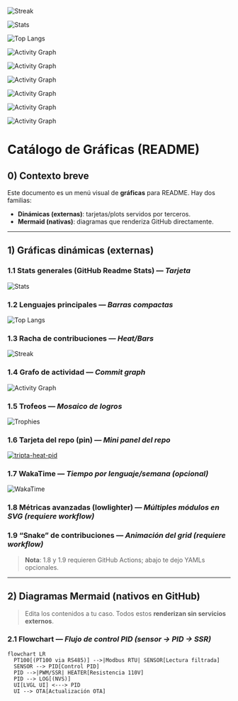 <!-- Streak -->
![Streak](https://streak-stats.demolab.com?user=triptalabs&theme=tokyonight&hide_border=true)

<!-- Stats generales -->
![Stats](https://github-readme-stats.vercel.app/api?username=triptalabs&show_icons=true&rank_icon=github&theme=tokyonight&hide_border=true)

<!-- Top Langs -->
![Top Langs](https://github-readme-stats.vercel.app/api/top-langs/?username=triptalabs&layout=compact&theme=tokyonight&hide_border=true)


<!-- Tokyo Night -->
![Activity Graph](https://github-readme-activity-graph.vercel.app/graph?username=triptalabs&theme=tokyo-night&hide_border=true)

<!-- GitHub Dark -->
![Activity Graph](https://github-readme-activity-graph.vercel.app/graph?username=triptalabs&theme=github-dark&hide_border=true)

<!-- High Contrast -->
![Activity Graph](https://github-readme-activity-graph.vercel.app/graph?username=triptalabs&theme=high-contrast&hide_border=true)

<!-- Nord -->
![Activity Graph](https://github-readme-activity-graph.vercel.app/graph?username=triptalabs&theme=nord&hide_border=true)

<!-- Xcode -->
![Activity Graph](https://github-readme-activity-graph.vercel.app/graph?username=triptalabs&theme=xcode&hide_border=true)

<!-- GitHub Compact (similar a tu screenshot pero más limpio) -->
![Activity Graph](https://github-readme-activity-graph.vercel.app/graph?username=triptalabs&theme=github-compact&hide_border=true)

<!--
CATÁLOGO DE GRÁFICAS para @triptalabs
- User: triptalabs
- Repo ejemplo: tripta-heat-pid
- Quita lo que no uses. Cada bloque viene comentado.
-->

# Catálogo de Gráficas (README)

## 0) Contexto breve
Este documento es un menú visual de **gráficas** para README. Hay dos familias:
- **Dinámicas (externas)**: tarjetas/plots servidos por terceros.
- **Mermaid (nativas)**: diagramas que renderiza GitHub directamente.

---

## 1) Gráficas dinámicas (externas)

### 1.1 Stats generales (GitHub Readme Stats) — *Tarjeta*
<picture>
  <img alt="Stats"
    src="https://github-readme-stats.vercel.app/api?username=triptalabs&show_icons=true&include_all_commits=true&rank_icon=github&theme=transparent&hide_border=true" />
</picture>

### 1.2 Lenguajes principales — *Barras compactas*
<picture>
  <img alt="Top Langs"
    src="https://github-readme-stats.vercel.app/api/top-langs/?username=triptalabs&layout=compact&langs_count=10&theme=transparent&hide_border=true" />
</picture>

### 1.3 Racha de contribuciones — *Heat/Bars*
<img alt="Streak"
  src="https://streak-stats.demolab.com?user=triptalabs&theme=transparent&hide_border=true" />

### 1.4 Grafo de actividad — *Commit graph*
<img alt="Activity Graph"
  src="https://github-readme-activity-graph.vercel.app/graph?username=triptalabs&theme=github-compact&hide_border=true" />

### 1.5 Trofeos — *Mosaico de logros*
<img alt="Trophies"
  src="https://github-profile-trophy.vercel.app/?username=triptalabs&theme=flat&no-frame=true&no-bg=true&column=6" />

### 1.6 Tarjeta del repo (pin) — *Mini panel del repo*
<a href="https://github.com/triptalabs/tripta-heat-pid">
  <img alt="tripta-heat-pid"
    src="https://github-readme-stats.vercel.app/api/pin/?username=triptalabs&repo=tripta-heat-pid&theme=transparent&hide_border=true" />
</a>

### 1.7 WakaTime — *Tiempo por lenguaje/semana*  *(opcional)*
<!-- Requiere tener cuenta WakaTime y username. Cambia "triptalabs" si tu usuario allá es distinto. -->
<img alt="WakaTime"
  src="https://github-readme-stats.vercel.app/api/wakatime?username=triptalabs&theme=transparent&hide_border=true" />

### 1.8 Métricas avanzadas (lowlighter) — *Múltiples módulos en SVG*  *(requiere workflow)*
<!-- Una vez configures el Action, expone varios SVGs; aquí ejemplos que puedes dejar enlazados: -->
<!-- Clásico -->
<!-- <img src="https://raw.githubusercontent.com/triptalabs/triptalabs/main/metrics.classic.svg" alt="Metrics classic"> -->
<!-- Isocalendar (heatmap de año) -->
<!-- <img src="https://raw.githubusercontent.com/triptalabs/triptalabs/main/metrics.isocalendar.fullyear.svg" alt="Isocalendar"> -->
<!-- Lenguajes detallados -->
<!-- <img src="https://raw.githubusercontent.com/triptalabs/triptalabs/main/metrics.languages.details.svg" alt="Languages details"> -->
<!-- Logros -->
<!-- <img src="https://raw.githubusercontent.com/triptalabs/triptalabs/main/metrics.achievements.compact.svg" alt="Achievements"> -->

### 1.9 “Snake” de contribuciones — *Animación del grid*  *(requiere workflow)*
<!-- Una vez configurado el Action, queda algo como: -->
<!-- <img src="https://raw.githubusercontent.com/triptalabs/triptalabs/output/github-contribution-grid-snake.svg" alt="Snake"> -->

> **Nota**: 1.8 y 1.9 requieren GitHub Actions; abajo te dejo YAMLs opcionales.

---

## 2) Diagramas Mermaid (nativos en GitHub)

> Edita los contenidos a tu caso. Todos estos **renderizan sin servicios externos**.

### 2.1 Flowchart — *Flujo de control PID (sensor → PID → SSR)*
```mermaid
flowchart LR
  PT100[(PT100 via RS485)] -->|Modbus RTU| SENSOR[Lectura filtrada]
  SENSOR --> PID[Control PID]
  PID -->|PWM/SSR| HEATER[Resistencia 110V]
  PID --> LOG[(NVS)]
  UI[LVGL UI] <---> PID
  UI --> OTA[Actualización OTA]
